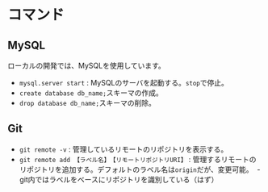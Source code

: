 # コマンド
## MySQL
ローカルの開発では、MySQLを使用しています。
- `mysql.server start` : MySQLのサーバを起動する。`stop`で停止。
- `create database db_name;`スキーマの作成。
- `drop database db_name;`スキーマの削除。
## Git
- `git remote -v` : 管理しているリモートのリポジトリを表示する。
- `git remote add 【ラベル名】　【リモートリポジトリURI】` : 管理するリモートのリポジトリを追加する。デフォルトのラベル名は`origin`だが、変更可能。
  - git内ではラベルをベースにリポジトリを識別している（はず）

